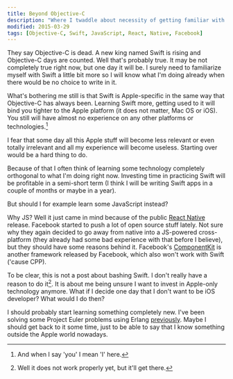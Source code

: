 ```yaml
---
title: Beyond Objective-C
description: "Where I twaddle about necessity of getting familiar with multiple platforms/languages."
modified: 2015-03-29
tags: [Objective-C, Swift, JavaScript, React, Native, Facebook]
---
```

They say Objective-C is dead. A new king named Swift is rising and Objective-C days are counted. Well that's probably true. It may be not completely true right now, but one day it will be. I surely need to familiarize myself with Swift a little bit more so I will know what I'm doing already when there would be no choice to write in it.

What's bothering me still is that Swift is Apple-specific in the same way that Objective-C has always been. Learning Swift more, getting used to it will bind you tighter to the Apple platform (it does not matter, Mac OS or iOS). You still will have almost no experience on any other platforms or technologies.<!--more-->[^1]

I fear that some day all this Apple stuff will become less relevant or even totally irrelevant and all my experience will become useless. Starting over would be a hard thing to do.

Because of that I often think of learning some technology completely orthogonal to what I'm doing right now. Investing time in practicing Swift will be profitable in a semi-short term (I think I will be writing Swift apps in a couple of months or maybe in a year).

But should I for example learn some JavaScript instead?

Why JS? Well it just came in mind because of the public [React Native](http://facebook.github.io/react-native/) release. Facebook started to push a lot of open source stuff lately. Not sure why they again decided to go away from native into a JS-powered cross-platform (they already had some bad experience with that before I believe), but they should have some reasons behind it. Facebook's [ComponentKit](http://componentkit.org/) is another framework released by Facebook, which also won't work with Swift ('cause CPP).

To be clear, this is not a post about bashing Swift. I don't really have a reason to do it[^2]. It is about me being unsure I want to invest in Apple-only technology anymore. What if I decide one day that I don't want to be iOS developer? What would I do then?

I should probably start learning something completely new. I've been solving some Project Euler problems using Erlang [previously](https://github.com/wanderwaltz/erlang-project-euler). Maybe I should get back to it some time, just to be able to say that I know something outside the Apple world nowadays.

[^1]: And when I say 'you' I mean 'I' here.
[^2]: Well it does not work properly yet, but it'll get there.